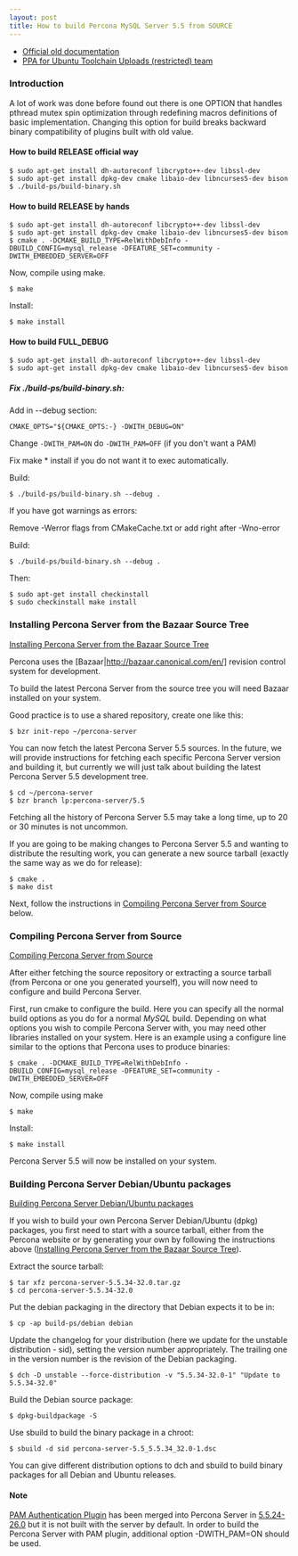 ```yaml
---
layout: post
title: How to build Percona MySQL Server 5.5 from SOURCE
---
```


* [Official old documentation](http://www.percona.com/doc/percona-server/5.5/installation.html?id=percona-server:installation:from-repositories#installing-percona-server-from-a-source-tarball)
* [PPA for Ubuntu Toolchain Uploads (restricted) team](https://launchpad.net/~ubuntu-toolchain-r/+archive/test|https://launchpad.net/~ubuntu-toolchain-r/+archive/test)

### Introduction

A lot of work was done before found out there is one OPTION that handles pthread mutex spin optimization
through redefining macros definitions of basic implementation. Changing this option for build breaks backward
binary compatibility of plugins built with old value.

#### How to build RELEASE official way

    $ sudo apt-get install dh-autoreconf libcrypto++-dev libssl-dev
    $ sudo apt-get install dpkg-dev cmake libaio-dev libncurses5-dev bison
    $ ./build-ps/build-binary.sh

#### How to build RELEASE by hands

    $ sudo apt-get install dh-autoreconf libcrypto++-dev libssl-dev
    $ sudo apt-get install dpkg-dev cmake libaio-dev libncurses5-dev bison
    $ cmake . -DCMAKE_BUILD_TYPE=RelWithDebInfo -DBUILD_CONFIG=mysql_release -DFEATURE_SET=community -DWITH_EMBEDDED_SERVER=OFF

Now, compile using make.

    $ make

Install:

    $ make install

#### How to build FULL_DEBUG

    $ sudo apt-get install dh-autoreconf libcrypto++-dev libssl-dev
    $ sudo apt-get install dpkg-dev cmake libaio-dev libncurses5-dev bison

##### Fix ./build-ps/build-binary.sh:

Add in --debug section:

    CMAKE_OPTS="${CMAKE_OPTS:-} -DWITH_DEBUG=ON"

Change `-DWITH_PAM=ON` do `-DWITH_PAM=OFF` (if you don't want a PAM)

Fix make * install if you do not want it to exec automatically.

Build:

    $ ./build-ps/build-binary.sh --debug .

If you have got warnings as errors:

Remove -Werror flags from CMakeCache.txt or add right after -Wno-error

Build:

    $ ./build-ps/build-binary.sh --debug .

Then:

    $ sudo apt-get install checkinstall
    $ sudo checkinstall make install

### Installing Percona Server from the Bazaar Source Tree

[Installing Percona Server from the Bazaar Source Tree](http://www.percona.com/doc/percona-server/5.5/installation.html#installing-percona-server-from-the-bazaar-source-tree)

Percona uses the [Bazaar|http://bazaar.canonical.com/en/] revision control system for development.

To build the latest Percona Server from the source tree you will need Bazaar installed on your system.

Good practice is to use a shared repository, create one like this:

    $ bzr init-repo ~/percona-server

You can now fetch the latest Percona Server 5.5 sources. In the future, we will provide instructions for fetching each specific Percona Server version and building it, but currently we will just talk about building the latest Percona Server 5.5 development tree.

    $ cd ~/percona-server
    $ bzr branch lp:percona-server/5.5

Fetching all the history of Percona Server 5.5 may take a long time, up to 20 or 30 minutes is not uncommon.

If you are going to be making changes to Percona Server 5.5 and wanting to distribute the resulting work, you can generate a new source tarball (exactly the same way as we do for release):

    $ cmake .
    $ make dist

Next, follow the instructions in [Compiling Percona Server from Source](http://www.percona.com/doc/percona-server/5.5/installation.html#compile-from-source) below.

### Compiling Percona Server from Source

[Compiling Percona Server from Source](http://www.percona.com/doc/percona-server/5.5/installation.html#compiling-percona-server-from-source)

After either fetching the source repository or extracting a source tarball (from Percona or one you generated yourself), you will now need to configure and build Percona Server.

First, run cmake to configure the build. Here you can specify all the normal build options as you do for a normal _MySQL_ build. Depending on what options you wish to compile Percona Server with, you may need other libraries installed on your system. Here is an example using a configure line similar to the options that Percona uses to produce binaries:

    $ cmake . -DCMAKE_BUILD_TYPE=RelWithDebInfo -DBUILD_CONFIG=mysql_release -DFEATURE_SET=community -DWITH_EMBEDDED_SERVER=OFF

Now, compile using make

    $ make

Install:

    $ make install

Percona Server 5.5 will now be installed on your system.

### Building Percona Server Debian/Ubuntu packages

[Building Percona Server Debian/Ubuntu packages](http://www.percona.com/doc/percona-server/5.5/installation.html#building-percona-server-debian-ubuntu-packages)

If you wish to build your own Percona Server Debian/Ubuntu (dpkg) packages, you first need to start with a source tarball, either from the Percona website or by generating your own by following the instructions above ([Installing Percona Server from the Bazaar Source Tree](http://www.percona.com/doc/percona-server/5.5/installation.html#source-from-bzr)).

Extract the source tarball:

    $ tar xfz percona-server-5.5.34-32.0.tar.gz
    $ cd percona-server-5.5.34-32.0

Put the debian packaging in the directory that Debian expects it to be in:

    $ cp -ap build-ps/debian debian

Update the changelog for your distribution (here we update for the unstable distribution - sid), setting the version number appropriately. The trailing one in the version number is the revision of the Debian packaging.

    $ dch -D unstable --force-distribution -v "5.5.34-32.0-1" "Update to 5.5.34-32.0"

Build the Debian source package:

    $ dpkg-buildpackage -S

Use sbuild to build the binary package in a chroot:

    $ sbuild -d sid percona-server-5.5_5.5.34_32.0-1.dsc

You can give different distribution options to dch and sbuild to build binary packages for all Debian and Ubuntu releases.

#### Note

[PAM Authentication Plugin](http://www.percona.com/doc/percona-server/5.5/management/pam_plugin.html#pam-plugin) has been merged into Percona Server in [5.5.24-26.0](http://www.percona.com/doc/percona-server/5.5/release-notes/Percona-Server-5.5.24-26.0.html#5.5.24-26.0) but it is not built with the server by default. In order to build the Percona Server with PAM plugin, additional option -DWITH_PAM=ON should be used.
